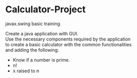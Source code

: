 # Calculator-Project
javax.swing basic training

Create a java application with GUI.   
Use the necessary components required by the application  
to create a basic calculator with the common functionalities   
and adding the following:

* Know if a number is prime.
* n!
* x raised to n 
